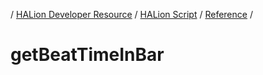 / [HALion Developer Resource](../..//HALion-Developer-Resource.md) / [HALion Script](./HALion-Script.md) / [Reference](./Reference.md) /

# getBeatTimeInBar

